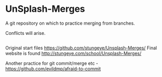 # UnSplash-Merges

A git repository on which to practice merging from branches.

Conflicts will arise.

##
Original start files https://github.com/stungeye/Unsplash-Merges/ 
Final website is found http://stungeye.com/school/Unsplash-Merges/ 

Another practice for git commit/merge etc - https://github.com/evildmp/afraid-to-commit
